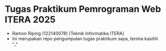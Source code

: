 # Tugas Praktikum Pemrograman Web ITERA 2025
- Ramon Riping (122140078) [Teknik Informatika ITERA]
- Ini merupakan repo pengumpulan tugas praktikum saya, terima kasihh ^_^
